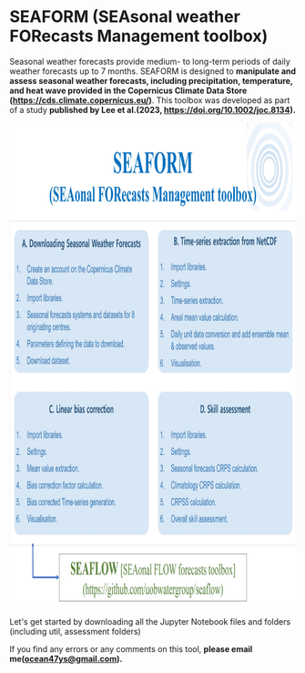 # SEAFORM (SEAsonal weather FORecasts Management toolbox)

Seasonal weather forecasts provide medium- to long-term periods of daily weather forecasts up to 7 months. SEAFORM is designed to <b>manipulate and assess seasonal weather forecasts, including precipitation, temperature, and heat wave provided in the Copernicus Climate Data Store (https://cds.climate.copernicus.eu/)</b>. This toolbox was developed as part of a study <b>published by Lee et al.(2023, https://doi.org/10.1002/joc.8134).</b>

<img src="util/images/SEAFORM_Modules_ff.jpg" width="1050" height="850">


Let's get started by downloading all the Jupyter Notebook files and folders (including util, assessment folders)

If you find any errors or any comments on this tool, <b>please email me(ocean47ys@gmail.com).</b>
